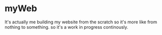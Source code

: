 # myWeb
It's actually me building my website from the scratch so it's more like from nothing to something.
so it's a work in progress continously.